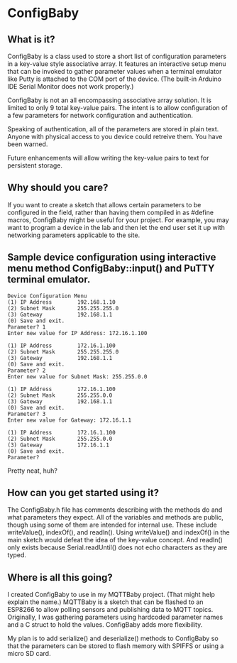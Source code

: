 # ConfigBaby

## What is it?

ConfigBaby is a class used to store a short list of configuration parameters in a key-value style associative array. It features an interactive setup menu that can be invoked to gather parameter values when a terminal emulator like Putty is attached to the COM port of the device. (The built-in Arduino IDE Serial Monitor does not work properly.)

ConfigBaby is not an all encompassing associative array solution. It is limited to only 9 total key-value pairs. The intent is to allow configuration of a few parameters for network configuration and authentication.

Speaking of authentication, all of the parameters are stored in plain text. Anyone with physical access to you device could retreive them. You have been warned.

Future enhancements will allow writing the key-value pairs to text for persistent storage.

## Why should you care?

If you want to create a sketch that allows certain parameters to be configured in the field, rather than having them compiled in as #define macros, ConfigBaby might be useful for your project. For example, you may want to program a device in the lab and then let the end user set it up with networking parameters applicable to the site.

## Sample device configuration using interactive menu method ConfigBaby::input() and PuTTY terminal emulator.

```
Device Configuration Menu
(1) IP Address        192.168.1.10
(2) Subnet Mask       255.255.255.0
(3) Gateway           192.168.1.1
(0) Save and exit.
Parameter? 1
Enter new value for IP Address: 172.16.1.100

(1) IP Address        172.16.1.100
(2) Subnet Mask       255.255.255.0
(3) Gateway           192.168.1.1
(0) Save and exit.
Parameter? 2
Enter new value for Subnet Mask: 255.255.0.0

(1) IP Address        172.16.1.100
(2) Subnet Mask       255.255.0.0
(3) Gateway           192.168.1.1
(0) Save and exit.
Parameter? 3
Enter new value for Gateway: 172.16.1.1

(1) IP Address        172.16.1.100
(2) Subnet Mask       255.255.0.0
(3) Gateway           172.16.1.1
(0) Save and exit.
Parameter?
```
Pretty neat, huh?

## How can you get started using it?

The ConfigBaby.h file has comments describing with the methods do and what parameters they expect. All of the variables and methods are public, though using some of them are intended for internal use. These include writeValue(), indexOf(), and readln(). Using writeValue() and indexOf() in the main sketch would defeat the idea of the key-value concept. And readln() only exists because Serial.readUntil() does not echo characters as they are typed.

## Where is all this going?

I created ConfigBaby to use in my MQTTBaby project. (That might help explain the name.) MQTTBaby is a sketch that can be flashed to an ESP8266 to allow polling sensors and publishing data to MQTT topics. Originally, I was gathering parameters using hardcoded parameter names and a C struct to hold the values. ConfigBaby adds more flexibility.

My plan is to add serialize() and deserialize() methods to ConfigBaby so that the parameters can be stored to flash memory with SPIFFS or using a micro SD card.

